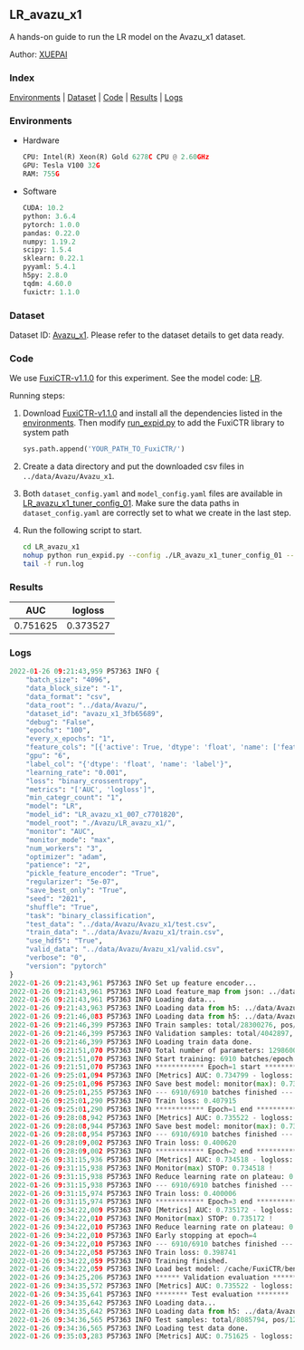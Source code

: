 ## LR_avazu_x1

A hands-on guide to run the LR model on the Avazu_x1 dataset.

Author: [XUEPAI](https://github.com/xue-pai)

### Index
[Environments](#Environments) | [Dataset](#Dataset) | [Code](#Code) | [Results](#Results) | [Logs](#Logs)

### Environments
+ Hardware

  ```python
  CPU: Intel(R) Xeon(R) Gold 6278C CPU @ 2.60GHz
  GPU: Tesla V100 32G
  RAM: 755G

  ```

+ Software

  ```python
  CUDA: 10.2
  python: 3.6.4
  pytorch: 1.0.0
  pandas: 0.22.0
  numpy: 1.19.2
  scipy: 1.5.4
  sklearn: 0.22.1
  pyyaml: 5.4.1
  h5py: 2.8.0
  tqdm: 4.60.0
  fuxictr: 1.1.0

  ```

### Dataset
Dataset ID: [Avazu_x1](https://github.com/openbenchmark/BARS/blob/master/ctr_prediction/datasets/Avazu/README.md#Avazu_x1). Please refer to the dataset details to get data ready.

### Code

We use [FuxiCTR-v1.1.0](https://github.com/xue-pai/FuxiCTR/tree/v1.1.0) for this experiment. See the model code: [LR](https://github.com/xue-pai/FuxiCTR/blob/v1.1.0/fuxictr/pytorch/models/LR.py).

Running steps:

1. Download [FuxiCTR-v1.1.0](https://github.com/xue-pai/FuxiCTR/archive/refs/tags/v1.1.0.zip) and install all the dependencies listed in the [environments](#environments). Then modify [run_expid.py](./run_expid.py#L5) to add the FuxiCTR library to system path
    
    ```python
    sys.path.append('YOUR_PATH_TO_FuxiCTR/')
    ```

2. Create a data directory and put the downloaded csv files in `../data/Avazu/Avazu_x1`.

3. Both `dataset_config.yaml` and `model_config.yaml` files are available in [LR_avazu_x1_tuner_config_01](./LR_avazu_x1_tuner_config_01). Make sure the data paths in `dataset_config.yaml` are correctly set to what we create in the last step.

4. Run the following script to start.

    ```bash
    cd LR_avazu_x1
    nohup python run_expid.py --config ./LR_avazu_x1_tuner_config_01 --expid LR_avazu_x1_007_c7701820 --gpu 0 > run.log &
    tail -f run.log
    ```

### Results

| AUC | logloss  |
|:--------------------:|:--------------------:|
| 0.751625 | 0.373527  |


### Logs
```python
2022-01-26 09:21:43,959 P57363 INFO {
    "batch_size": "4096",
    "data_block_size": "-1",
    "data_format": "csv",
    "data_root": "../data/Avazu/",
    "dataset_id": "avazu_x1_3fb65689",
    "debug": "False",
    "epochs": "100",
    "every_x_epochs": "1",
    "feature_cols": "[{'active': True, 'dtype': 'float', 'name': ['feat_1', 'feat_2', 'feat_3', 'feat_4', 'feat_5', 'feat_6', 'feat_7', 'feat_8', 'feat_9', 'feat_10', 'feat_11', 'feat_12', 'feat_13', 'feat_14', 'feat_15', 'feat_16', 'feat_17', 'feat_18', 'feat_19', 'feat_20', 'feat_21', 'feat_22'], 'type': 'categorical'}]",
    "gpu": "6",
    "label_col": "{'dtype': 'float', 'name': 'label'}",
    "learning_rate": "0.001",
    "loss": "binary_crossentropy",
    "metrics": "['AUC', 'logloss']",
    "min_categr_count": "1",
    "model": "LR",
    "model_id": "LR_avazu_x1_007_c7701820",
    "model_root": "./Avazu/LR_avazu_x1/",
    "monitor": "AUC",
    "monitor_mode": "max",
    "num_workers": "3",
    "optimizer": "adam",
    "patience": "2",
    "pickle_feature_encoder": "True",
    "regularizer": "5e-07",
    "save_best_only": "True",
    "seed": "2021",
    "shuffle": "True",
    "task": "binary_classification",
    "test_data": "../data/Avazu/Avazu_x1/test.csv",
    "train_data": "../data/Avazu/Avazu_x1/train.csv",
    "use_hdf5": "True",
    "valid_data": "../data/Avazu/Avazu_x1/valid.csv",
    "verbose": "0",
    "version": "pytorch"
}
2022-01-26 09:21:43,961 P57363 INFO Set up feature encoder...
2022-01-26 09:21:43,961 P57363 INFO Load feature_map from json: ../data/Avazu/avazu_x1_3fb65689/feature_map.json
2022-01-26 09:21:43,961 P57363 INFO Loading data...
2022-01-26 09:21:43,963 P57363 INFO Loading data from h5: ../data/Avazu/avazu_x1_3fb65689/train.h5
2022-01-26 09:21:46,083 P57363 INFO Loading data from h5: ../data/Avazu/avazu_x1_3fb65689/valid.h5
2022-01-26 09:21:46,399 P57363 INFO Train samples: total/28300276, pos/4953382, neg/23346894, ratio/17.50%, blocks/1
2022-01-26 09:21:46,399 P57363 INFO Validation samples: total/4042897, pos/678699, neg/3364198, ratio/16.79%, blocks/1
2022-01-26 09:21:46,399 P57363 INFO Loading train data done.
2022-01-26 09:21:51,070 P57363 INFO Total number of parameters: 1298600.
2022-01-26 09:21:51,070 P57363 INFO Start training: 6910 batches/epoch
2022-01-26 09:21:51,070 P57363 INFO ************ Epoch=1 start ************
2022-01-26 09:25:01,094 P57363 INFO [Metrics] AUC: 0.734799 - logloss: 0.403314
2022-01-26 09:25:01,096 P57363 INFO Save best model: monitor(max): 0.734799
2022-01-26 09:25:01,255 P57363 INFO --- 6910/6910 batches finished ---
2022-01-26 09:25:01,290 P57363 INFO Train loss: 0.407915
2022-01-26 09:25:01,290 P57363 INFO ************ Epoch=1 end ************
2022-01-26 09:28:08,942 P57363 INFO [Metrics] AUC: 0.735522 - logloss: 0.402475
2022-01-26 09:28:08,944 P57363 INFO Save best model: monitor(max): 0.735522
2022-01-26 09:28:08,954 P57363 INFO --- 6910/6910 batches finished ---
2022-01-26 09:28:09,002 P57363 INFO Train loss: 0.400620
2022-01-26 09:28:09,002 P57363 INFO ************ Epoch=2 end ************
2022-01-26 09:31:15,936 P57363 INFO [Metrics] AUC: 0.734518 - logloss: 0.403539
2022-01-26 09:31:15,938 P57363 INFO Monitor(max) STOP: 0.734518 !
2022-01-26 09:31:15,938 P57363 INFO Reduce learning rate on plateau: 0.000100
2022-01-26 09:31:15,938 P57363 INFO --- 6910/6910 batches finished ---
2022-01-26 09:31:15,974 P57363 INFO Train loss: 0.400006
2022-01-26 09:31:15,974 P57363 INFO ************ Epoch=3 end ************
2022-01-26 09:34:22,009 P57363 INFO [Metrics] AUC: 0.735172 - logloss: 0.402830
2022-01-26 09:34:22,010 P57363 INFO Monitor(max) STOP: 0.735172 !
2022-01-26 09:34:22,010 P57363 INFO Reduce learning rate on plateau: 0.000010
2022-01-26 09:34:22,010 P57363 INFO Early stopping at epoch=4
2022-01-26 09:34:22,010 P57363 INFO --- 6910/6910 batches finished ---
2022-01-26 09:34:22,058 P57363 INFO Train loss: 0.398741
2022-01-26 09:34:22,059 P57363 INFO Training finished.
2022-01-26 09:34:22,059 P57363 INFO Load best model: /cache/FuxiCTR/benchmarks/Avazu/LR_avazu_x1/avazu_x1_3fb65689/LR_avazu_x1_007_c7701820.model
2022-01-26 09:34:25,206 P57363 INFO ****** Validation evaluation ******
2022-01-26 09:34:35,572 P57363 INFO [Metrics] AUC: 0.735522 - logloss: 0.402475
2022-01-26 09:34:35,641 P57363 INFO ******** Test evaluation ********
2022-01-26 09:34:35,642 P57363 INFO Loading data...
2022-01-26 09:34:35,642 P57363 INFO Loading data from h5: ../data/Avazu/avazu_x1_3fb65689/test.h5
2022-01-26 09:34:36,565 P57363 INFO Test samples: total/8085794, pos/1232985, neg/6852809, ratio/15.25%, blocks/1
2022-01-26 09:34:36,565 P57363 INFO Loading test data done.
2022-01-26 09:35:03,283 P57363 INFO [Metrics] AUC: 0.751625 - logloss: 0.373527

```
